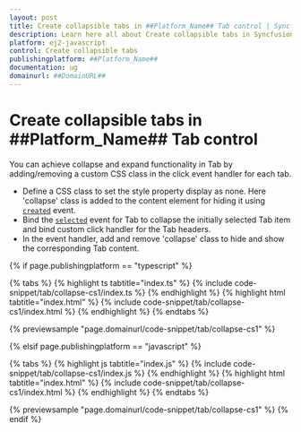 ```yaml
---
layout: post
title: Create collapsible tabs in ##Platform_Name## Tab control | Syncfusion
description: Learn here all about Create collapsible tabs in Syncfusion ##Platform_Name## Tab control of Syncfusion Essential JS 2 and more.
platform: ej2-javascript
control: Create collapsible tabs 
publishingplatform: ##Platform_Name##
documentation: ug
domainurl: ##DomainURL##
---
```


# Create collapsible tabs in ##Platform_Name## Tab control

You can achieve collapse and expand functionality in Tab by adding/removing a custom CSS class in the click event handler for each tab.
* Define a CSS class to set the style property display as none. Here 'collapse' class is added to the content element for hiding it using [`created`](../../api/tab#created) event.
* Bind the [`selected`](../../api/tab#selected) event for Tab to collapse the initially selected Tab item and bind custom click handler for the Tab headers.
* In the event handler, add and remove 'collapse' class to hide and show the corresponding Tab content.

{% if page.publishingplatform == "typescript" %}

 {% tabs %}
{% highlight ts tabtitle="index.ts" %}
{% include code-snippet/tab/collapse-cs1/index.ts %}
{% endhighlight %}
{% highlight html tabtitle="index.html" %}
{% include code-snippet/tab/collapse-cs1/index.html %}
{% endhighlight %}
{% endtabs %}
        
{% previewsample "page.domainurl/code-snippet/tab/collapse-cs1" %}

{% elsif page.publishingplatform == "javascript" %}

{% tabs %}
{% highlight js tabtitle="index.js" %}
{% include code-snippet/tab/collapse-cs1/index.js %}
{% endhighlight %}
{% highlight html tabtitle="index.html" %}
{% include code-snippet/tab/collapse-cs1/index.html %}
{% endhighlight %}
{% endtabs %}

{% previewsample "page.domainurl/code-snippet/tab/collapse-cs1" %}
{% endif %}
